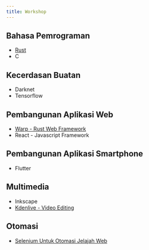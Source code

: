 ```yaml
---
title: Workshop
---
```


## Bahasa Pemrograman
- [Rust](/workshops/programming/rust/)
- C

## Kecerdasan Buatan
- Darknet
- Tensorflow

## Pembangunan Aplikasi Web
- [Warp - Rust Web Framework](/workshops/web-development/warp/)
- React - Javascript Framework

## Pembangunan Aplikasi Smartphone
- Flutter

## Multimedia
- Inkscape
- [Kdenlive - Video Editing](/workshops/multimedia/kdenlive/)

## Otomasi
- [Selenium Untuk Otomasi Jelajah Web](/workshops/automation/selenium/)
